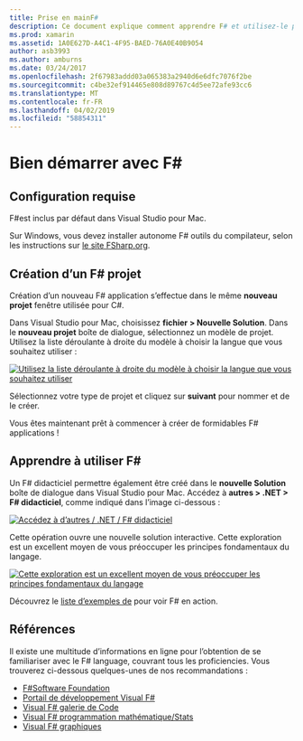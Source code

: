 ```yaml
---
title: Prise en mainF#
description: Ce document explique comment apprendre F# et utilisez-le pour créer des applications Xamarin avec Visual Studio 2019 et Visual Studio pour Mac.
ms.prod: xamarin
ms.assetid: 1A0E627D-A4C1-4F95-BAED-76A0E40B9054
author: asb3993
ms.author: amburns
ms.date: 03/24/2017
ms.openlocfilehash: 2f67983addd03a065383a2940d6e6dfc7076f2be
ms.sourcegitcommit: c4be32ef914465e808d89767c4d5ee72afe93cc6
ms.translationtype: MT
ms.contentlocale: fr-FR
ms.lasthandoff: 04/02/2019
ms.locfileid: "58854311"
---
```

# <a name="getting-started-with-f35"></a>Bien démarrer avec F&#35;

## <a name="requirements"></a>Configuration requise

F#est inclus par défaut dans Visual Studio pour Mac.

Sur Windows, vous devez installer autonome F# outils du compilateur, selon les instructions sur [le site FSharp.org](http://fsharp.org/use/windows/).

## <a name="creating-an-f35-project"></a>Création d’un F&#35; projet

Création d’un nouveau F# application s’effectue dans le même **nouveau projet** fenêtre utilisée pour C#.

Dans Visual Studio pour Mac, choisissez **fichier > Nouvelle Solution**. Dans le **nouveau projet** boîte de dialogue, sélectionnez un modèle de projet. Utilisez la liste déroulante à droite du modèle à choisir la langue que vous souhaitez utiliser :

 [![](overview-images/choosefsharp.png "Utilisez la liste déroulante à droite du modèle à choisir la langue que vous souhaitez utiliser")](overview-images/choosefsharp.png#lightbox)

Sélectionnez votre type de projet et cliquez sur **suivant** pour nommer et de le créer.


Vous êtes maintenant prêt à commencer à créer de formidables F# applications !

## <a name="learning-to-use-f35"></a>Apprendre à utiliser F&#35;

Un F# didacticiel permettre également être créé dans le **nouvelle Solution** boîte de dialogue dans Visual Studio pour Mac. Accédez à **autres > .NET > F# didacticiel**, comme indiqué dans l’image ci-dessous :

 [![](overview-images/fsharptutorial.png "Accédez à d’autres / .NET / F# didacticiel")](overview-images/fsharptutorial.png#lightbox)

Cette opération ouvre une nouvelle solution interactive. Cette exploration est un excellent moyen de vous préoccuper les principes fondamentaux du langage.

 [![](overview-images/newtutorial-sml.png "Cette exploration est un excellent moyen de vous préoccuper les principes fondamentaux du langage")](overview-images/newtutorial.png#lightbox)

Découvrez le [liste d’exemples de](~/cross-platform/platform/fsharp/samples.md) pour voir F# en action.

## <a name="references"></a>Références

Il existe une multitude d’informations en ligne pour l’obtention de se familiariser avec le F# language, couvrant tous les proficiencies. Vous trouverez ci-dessous quelques-unes de nos recommandations :

-  [F#Software Foundation](http://fsharp.org)
-  [Portail de développement Visual F#](http://go.microsoft.com/fwlink/?LinkID=234174)
-  [Visual F# galerie de Code](http://go.microsoft.com/fwlink/?LinkID=124614)
-  [Visual F# programmation mathématique/Stats](http://go.microsoft.com/fwlink/?LinkId=235173)
-  [Visual F# graphiques](http://go.microsoft.com/fwlink/?LinkId=235176)

